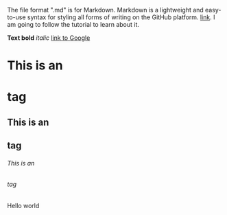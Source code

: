 The file format ".md" is for Markdown. 
Markdown is a lightweight and easy-to-use syntax for styling all forms of writing on the GitHub platform. [link](https://guides.github.com/features/mastering-markdown/). I am going to follow the tutorial to learn about it.

**Text bold**
*italic*
[link to Google](http://google.com)

# This is an <h1> tag
## This is an <h2> tag
###### This is an <h6> tag
  
Hello world
